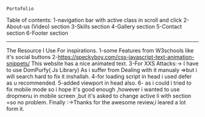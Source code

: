	Portofolio
Table of contents:
1-navigation bar with active class in scroll and click
2-About-us (Video) section
3-Skills section
4-Gallery  section
5-Contact  section
6-Footer   section
________________________________
The Resource I Use For inspirations.
 1-some Features from W3schools like it's social buttons
 2-https://speckyboy.com/css-javascript-text-animation-snippets/ This website has a nice animated text.
3-For XXS Attacks:-> I have to use DomPurfy( Js Library) As i suffer from Dealing with it manualy =>but i will search hard to fix it inshallah.
4-for loading script in head i used defer as u recommended.
5-added viewport in head also.
6- as i could i tried to fix mobile mode so i hope it's good enough ,however i wanted to use dropmenu in mobile screen ,but it's asked to change active li with section =so no problem.
Finally :->Thanks for the awesome review,i leared a lot form it.